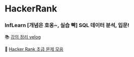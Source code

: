 # HackerRank

### InfLearn [개념은 호옹~, 실습 빡] SQL 데이터 분석, 입문!
📚 [강의 정리 velog](https://velog.io/@piczo/series/SQL-%EB%8D%B0%EC%9D%B4%ED%84%B0-%EB%B6%84%EC%84%9D-%EC%9E%85%EB%AC%B8)



📰 [Hacker Rank 초급 문제 모음](https://sehongpark.notion.site/A-5f7e709caf214e9ea75736c54f0bbd0b)




